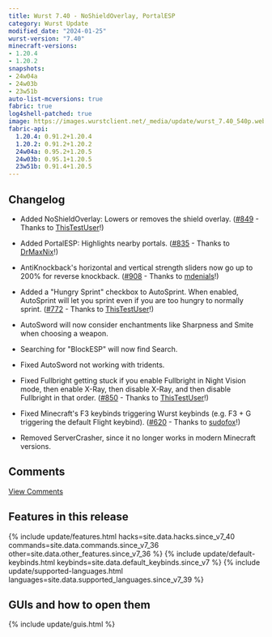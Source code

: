 ```yaml
---
title: Wurst 7.40 - NoShieldOverlay, PortalESP
category: Wurst Update
modified_date: "2024-01-25"
wurst-version: "7.40"
minecraft-versions:
- 1.20.4
- 1.20.2
snapshots:
- 24w04a
- 24w03b
- 23w51b
auto-list-mcversions: true
fabric: true
log4shell-patched: true
image: https://images.wurstclient.net/_media/update/wurst_7.40_540p.webp
fabric-api:
  1.20.4: 0.91.2+1.20.4
  1.20.2: 0.91.2+1.20.2
  24w04a: 0.95.2+1.20.5
  24w03b: 0.95.1+1.20.5
  23w51b: 0.91.4+1.20.5
---
```

## Changelog

- Added NoShieldOverlay: Lowers or removes the shield overlay. ([#849](https://github.com/Wurst-Imperium/Wurst7/pull/849) - Thanks to [ThisTestUser](https://github.com/ThisTestUser)!)

- Added PortalESP: Highlights nearby portals. ([#835](https://github.com/Wurst-Imperium/Wurst7/pull/835) - Thanks to [DrMaxNix](https://github.com/DrMaxNix)!)

- AntiKnockback's horizontal and vertical strength sliders now go up to 200% for reverse knockback. ([#908](https://github.com/Wurst-Imperium/Wurst7/pull/908) - Thanks to [mdenials](https://github.com/mdenials)!)

- Added a "Hungry Sprint" checkbox to AutoSprint. When enabled, AutoSprint will let you sprint even if you are too hungry to normally sprint. ([#772](https://github.com/Wurst-Imperium/Wurst7/pull/772) - Thanks to [ThisTestUser](https://github.com/ThisTestUser)!)

- AutoSword will now consider enchantments like Sharpness and Smite when choosing a weapon.

- Searching for "BlockESP" will now find Search.

- Fixed AutoSword not working with tridents.

- Fixed Fullbright getting stuck if you enable Fullbright in Night Vision mode, then enable X-Ray, then disable X-Ray, and then disable Fullbright in that order. ([#850](https://github.com/Wurst-Imperium/Wurst7/pull/850) - Thanks to [ThisTestUser](https://github.com/ThisTestUser)!)

- Fixed Minecraft's F3 keybinds triggering Wurst keybinds (e.g. F3 + G triggering the default Flight keybind). ([#620](https://github.com/Wurst-Imperium/Wurst7/pull/620) - Thanks to [sudofox](https://github.com/sudofox)!)

- Removed ServerCrasher, since it no longer works in modern Minecraft versions.

## Comments

<a href="https://wurstforum.net/d/348?utm_source=wurstclient.net&utm_medium=Wurst+update&utm_content=Wurst+{{ page.wurst-version }}" target="_blank" class="button fg-white bg-lightBlue" data-analytics="View Comments" title="Discuss this update on our forum.">
  <span class="icon mif-bubbles"></span>
  View Comments
</a>

## Features in this release

{% include update/features.html hacks=site.data.hacks.since_v7_40 commands=site.data.commands.since_v7_36 other=site.data.other_features.since_v7_36 %}
{% include update/default-keybinds.html keybinds=site.data.default_keybinds.since_v7 %}
{% include update/supported-languages.html languages=site.data.supported_languages.since_v7_39 %}

## GUIs and how to open them

{% include update/guis.html %}
